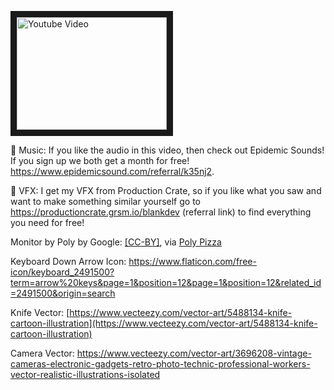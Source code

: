 <a href="http://www.youtube.com/watch?feature=player_embedded&v=XtbJJgRfTxA" target="_blank"><img src="http://img.youtube.com/vi/XtbJJgRfTxA/0.jpg" 
alt="Youtube Video" width="240" height="180" border="10" /></a>

🎵  Music: If you like the audio in this video, then check out Epidemic Sounds! If you sign up we both get a month for free! https://www.epidemicsound.com/referral/k35nj2.

🚀  VFX: I get my VFX from Production Crate, so if you like what you saw and want to make something similar yourself go to https://productioncrate.grsm.io/blankdev (referral link) to find everything you need for free!

Monitor by Poly by Google: [[CC-BY]](https://creativecommons.org/licenses/by/3.0/), via [Poly Pizza](https://poly.pizza/m/2D221SHzAER)

Keyboard Down Arrow Icon: https://www.flaticon.com/free-icon/keyboard_2491500?term=arrow%20keys&page=1&position=12&page=1&position=12&related_id=2491500&origin=search

Knife Vector: [https://www.vecteezy.com/vector-art/5488134-knife-cartoon-illustration](https://www.vecteezy.com/vector-art/5488134-knife-cartoon-illustration)

Camera Vector: https://www.vecteezy.com/vector-art/3696208-vintage-cameras-electronic-gadgets-retro-photo-technic-professional-workers-vector-realistic-illustrations-isolated
